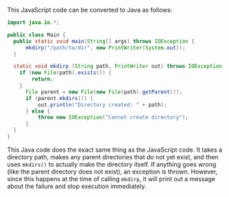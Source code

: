 This JavaScript code can be converted to Java as follows:
```java
import java.io.*; 

public class Main {
  public static void main(String[] args) throws IOException {
      mkdirp("/path/to/dir", new PrintWriter(System.out));
  }

  static void mkdirp (String path, PrintWriter out) throws IOException {
    if (new File(path).exists()) {
        return;
    } 
      File parent = new File(new File(path).getParent());
      if (parent.mkdirs()) {
          out.println("Directory created: " + path);
      } else {
          throw new IOException("Cannot create directory");
      }
  }
}
```
This Java code does the exact same thing as the JavaScript code. It takes a directory path, makes any parent directories that do not yet exist, and then uses `mkdirs()` to actually make the directory itself. If anything goes wrong (like the parent directory does not exist), an exception is thrown. However, since this happens at the time of calling `mkdirp`, it will print out a message about the failure and stop execution immediately.
